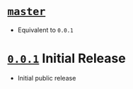 # [`master`](https://github.com/elastic/eui/tree/master)

- Equivalent to `0.0.1`

# [`0.0.1`](https://github.com/elastic/eui/tree/v0.0.1) Initial Release

- Initial public release
